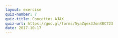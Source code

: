 ```yaml
---
layout: exercise
quiz-number: 7
quiz-title: Conceitos AJAX
quiz-url: https://goo.gl/forms/5yaZqex3JonXBC723
date: 2017-10-17
---
```

